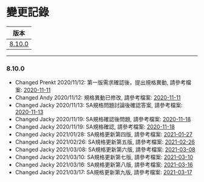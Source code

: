 變更記錄
===
| 版本 |
| :---: |
| [8.10.0](#v8_10_0) |

***
### <a id='v8_10_0'></a>8.10.0


* Changed Prenkt 2020/11/12: 第一版需求確認後，提出規格異動, 請參考檔案: [2020-11-11][2020-11-11]
* Changed Andy 2020/11/12: 規格異動已修改, 請參考檔案: [2020-11-11][2020-11-11]
* Changed Jacky 2020/11/13: SA規格問題討論後確認答案, 請參考檔案: [2020-11-13][2020-11-13]
* Changed Jacky 2020/11/19: SA規格確認後問題, 請參考檔案: [2020-11-18][2020-11-18]
* Changed Jacky 2020/11/19: SA規格確認, 請參考檔案: [2020-11-18][2020-11-18]
* Changed Jacky 2021/01/28: SA規格更新第四版, 請參考檔案: [2021-01-27][2021-01-27]
* Changed Jacky 2021/02/26: SA規格更新第五版, 請參考檔案: [2021-02-26][2021-02-26]
* Changed Jacky 2021/03/08: SA規格更新第六版, 請參考檔案: [2021-03-08][2021-03-08]
* Changed Jacky 2021/03/10: SA規格更新第七版, 請參考檔案: [2021-03-10][2021-03-10]
* Changed Jacky 2021/03/16: SA規格更新第八版, 請參考檔案: [2021-03-16][2021-03-16]
* Changed Jacky 2021/03/17: SA規格更新第九版, 請參考檔案: [2021-03-17][2021-03-17]



<!-- 超連結 -->
[2020-11-11]: 2020-11-11.md "欄位說明/主旨內文"
[2020-11-13]: 2020-11-13.md "SA規格問題討論後確認答案"
[2020-11-18]: 2020-11-18.md "SA規格問題第二版"
[2021-01-27]: 2021-01-27.md "SA規格問題第四版"
[2021-02-26]: 2021-02-26.md "SA規格問題第五版"
[2021-03-08]: 2021-03-08.md "SA規格問題第六版"
[2021-03-10]: 2021-03-10.md "SA規格問題第七版"
[2021-03-16]: 2021-03-16.md "SA規格問題第八版"
[2021-03-17]: 2021-03-17.md "SA規格問題第九版"
